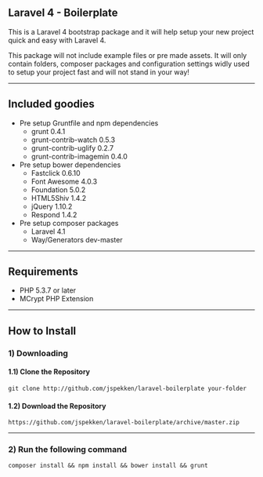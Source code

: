 ## Laravel 4 - Boilerplate

This is a Laravel 4 bootstrap package and it will help setup your new project quick and easy with Laravel 4.

This package will not include example files or pre made assets. It will only contain folders, composer packages and configuration settings widly used to setup your project fast and will not stand in your way!

----

## Included goodies
- Pre setup Gruntfile and npm dependencies
	- grunt 0.4.1
	- grunt-contrib-watch 0.5.3
	- grunt-contrib-uglify 0.2.7
	- grunt-contrib-imagemin 0.4.0
- Pre setup bower dependencies
	- Fastclick 0.6.10
	- Font Awesome 4.0.3
	- Foundation 5.0.2
	- HTML5Shiv 1.4.2
	- jQuery 1.10.2
	- Respond 1.4.2
- Pre setup composer packages
	- Laravel 4.1
	- Way/Generators dev-master

----

## Requirements
- PHP 5.3.7 or later
- MCrypt PHP Extension

----

## How to Install
### 1) Downloading
#### 1.1) Clone the Repository
	
	git clone http://github.com/jspekken/laravel-boilerplate your-folder

#### 1.2) Download the Repository

	https://github.com/jspekken/laravel-boilerplate/archive/master.zip

-----

### 2) Run the following command

	composer install && npm install && bower install && grunt
